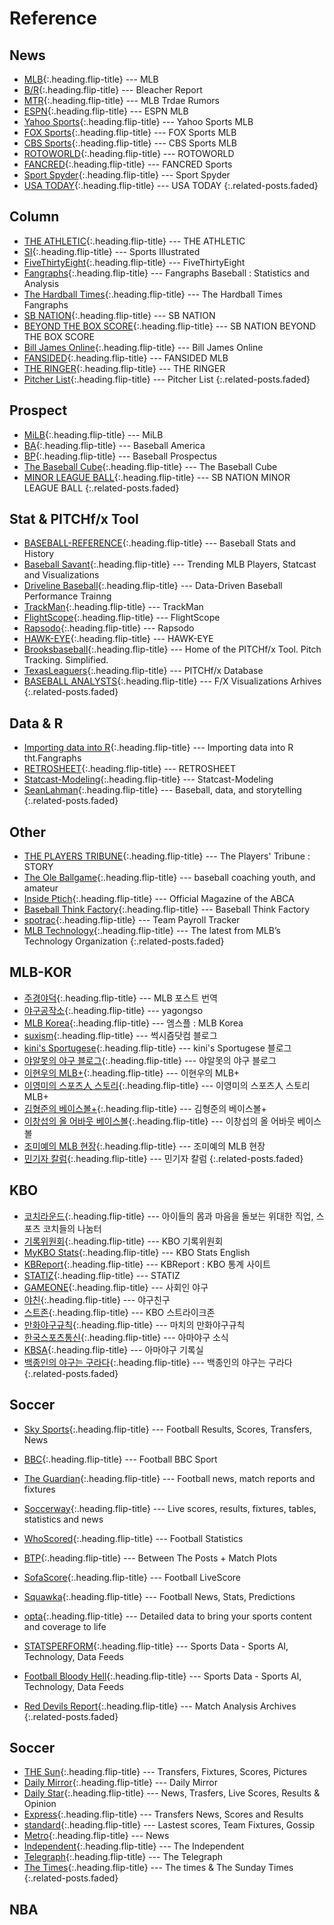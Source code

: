---
---

# Reference

## News
* [MLB]{:.heading.flip-title} --- MLB
* [B/R]{:.heading.flip-title} --- Bleacher Report
* [MTR]{:.heading.flip-title} --- MLB Trdae Rumors
* [ESPN]{:.heading.flip-title} --- ESPN MLB
* [Yahoo Sports]{:.heading.flip-title} --- Yahoo Sports MLB
* [FOX Sports]{:.heading.flip-title} --- FOX Sports MLB
* [CBS Sports]{:.heading.flip-title} --- CBS Sports MLB
* [ROTOWORLD]{:.heading.flip-title} --- ROTOWORLD
* [FANCRED]{:.heading.flip-title} --- FANCRED Sports
* [Sport Spyder]{:.heading.flip-title} --- Sport Spyder
* [USA TODAY]{:.heading.flip-title} --- USA TODAY
{:.related-posts.faded}

[MLB]: https://www.mlb.com/
[B/R]: http://bleacherreport.com/mlb/
[MTR]: https://www.mlbtraderumors.com/
[ESPN]: http://www.espn.com/mlb/
[Yahoo Sports]: https://sports.yahoo.com/mlb/
[FOX Sports]: http://www.foxsports.com/mlb
[CBS Sports]: https://www.cbssports.com/mlb/
[ROTOWORLD]: http://www.rotoworld.com/sports/mlb/baseball?ls=roto:mlb:gnav/
[FANCRED]: https://fancredsports.com/Categories/baseball/
[Sport Spyder]: http://sportspyder.com/sports/mlb/news/
[USA TODAY]: https://www.usatoday.com/sports/mlb/

## Column
* [THE ATHLETIC]{:.heading.flip-title} --- THE ATHLETIC
* [SI]{:.heading.flip-title} --- Sports Illustrated
* [FiveThirtyEight]{:.heading.flip-title} --- FiveThirtyEight
* [Fangraphs]{:.heading.flip-title} --- Fangraphs Baseball : Statistics and Analysis
* [The Hardball Times]{:.heading.flip-title} --- The Hardball Times Fangraphs
* [SB NATION]{:.heading.flip-title} --- SB NATION
* [BEYOND THE BOX SCORE]{:.heading.flip-title} --- SB NATION BEYOND THE BOX SCORE
* [Bill James Online]{:.heading.flip-title} --- Bill James Online
* [FANSIDED]{:.heading.flip-title} --- FANSIDED MLB
* [THE RINGER]{:.heading.flip-title} --- THE RINGER
* [Pitcher List]{:.heading.flip-title} --- Pitcher List
{:.related-posts.faded}

[THE ATHLETIC]: https://theathletic.com/
[SI]: https://www.si.com/mlb/
[FiveThirtyEight]: https://fivethirtyeight.com/tag/mlb/
[Fangraphs]: https://www.fangraphs.com/
[The Hardball Times]: https://tht.fangraphs.com/
[SB NATION]: https://www.sbnation.com/mlb/
[BEYOND THE BOX SCORE]: https://www.beyondtheboxscore.com/
[Bill James Online]: https://www.billjamesonline.com/
[FANSIDED]: https://fansided.com/mlb/
[THE RINGER]: https://www.theringer.com/mlb/
[Pitcher List]: https://www.pitcherlist.com/

## Prospect
* [MiLB]{:.heading.flip-title} --- MiLB
* [BA]{:.heading.flip-title} --- Baseball America
* [BP]{:.heading.flip-title} --- Baseball Prospectus
* [The Baseball Cube]{:.heading.flip-title} --- The Baseball Cube
* [MINOR LEAGUE BALL]{:.heading.flip-title} --- SB NATION MINOR LEAGUE BALL
{:.related-posts.faded}

[MiLB]: https://www.milb.com/
[BA]: https://www.baseballamerica.com/
[BP]: https://www.baseballprospectus.com/
[The Baseball Cube]: http://www.thebaseballcube.com/prospects/
[MINOR LEAGUE BALL]: https://www.minorleagueball.com/

## Stat & PITCHf/x Tool
* [BASEBALL-REFERENCE]{:.heading.flip-title} --- Baseball Stats and History
* [Baseball Savant]{:.heading.flip-title} --- Trending MLB Players, Statcast and Visualizations
* [Driveline Baseball]{:.heading.flip-title} --- Data-Driven Baseball Performance Trainng
* [TrackMan]{:.heading.flip-title} --- TrackMan
* [FlightScope]{:.heading.flip-title} --- FlightScope
* [Rapsodo]{:.heading.flip-title} --- Rapsodo
* [HAWK-EYE]{:.heading.flip-title} --- HAWK-EYE
* [Brooksbaseball]{:.heading.flip-title} --- Home of the PITCHf/x Tool. Pitch Tracking. Simplified.
* [TexasLeaguers]{:.heading.flip-title} --- PITCHf/x Database
* [BASEBALL ANALYSTS]{:.heading.flip-title} --- F/X Visualizations Arhives
{:.related-posts.faded}

[BASEBALL-REFERENCE]: http://www.baseball-reference.com/
[Baseball Savant]: https://baseballsavant.mlb.com/
[Driveline Baseball]: https://www.drivelinebaseball.com/
[TrackMan]: https://trackmanbaseball.com/
[FlightScope]: https://baseball.flightscope.com/
[Rapsodo]: https://rapsodo.com/baseball/
[HAWK-EYE]: https://www.hawkeyeinnovations.com/sports/baseball
[Brooksbaseball]: http://www.brooksbaseball.net/
[TexasLeaguers]: http://pitchfx.texasleaguers.com/
[BASEBALL ANALYSTS]: http://baseballanalysts.com/archives/fx_visualizatio_1/

## Data & R
* [Importing data into R]{:.heading.flip-title} --- Importing data into R tht.Fangraphs
* [RETROSHEET]{:.heading.flip-title} --- RETROSHEET
* [Statcast-Modeling]{:.heading.flip-title} --- Statcast-Modeling
* [SeanLahman]{:.heading.flip-title} --- Baseball, data, and storytelling
{:.related-posts.faded}

[RETROSHEET]: https://www.retrosheet.org/game.html/
[Importing data into R]: https://tht.fangraphs.com/tht-live/importing-data-into-r/
[Statcast-Modeling]: https://github.com/BillPetti/Statcast-Modeling/
[SeanLahman]: http://www.seanlahman.com/

## Other
* [THE PLAYERS TRIBUNE]{:.heading.flip-title} --- The Players' Tribune : STORY
* [The Ole Ballgame]{:.heading.flip-title} --- baseball coaching youth, and amateur
* [Inside Ptich]{:.heading.flip-title} --- Official Magazine of the ABCA
* [Baseball Think Factory]{:.heading.flip-title} --- Baseball Think Factory
* [spotrac]{:.heading.flip-title} --- Team Payroll Tracker
* [MLB Technology]{:.heading.flip-title} --- The latest from MLB’s Technology Organization
{:.related-posts.faded}

[THE PLAYERS TRIBUNE]: https://www.theplayerstribune.com/en-us/sports/baseball/
[The Ole Ballgame]: http://www.theoleballgame.com/
[Inside Ptich]: http://www.theoleballgame.com/
[Baseball Think Factory]: http://www.baseballthinkfactory.org/
[spotrac]: https://www.spotrac.com/mlb/payroll/
[MLB Technology]: https://technology.mlblogs.com/

## MLB-KOR
* [주경야덕]{:.heading.flip-title} --- MLB 포스트 번역
* [야구공작소]{:.heading.flip-title} --- yagongso
* [MLB Korea]{:.heading.flip-title} --- 엠스플 : MLB Korea
* [suxism]{:.heading.flip-title} --- 썩시즘닷컴 블로그
* [kini's Sportugese]{:.heading.flip-title} --- kini's Sportugese 블로그
* [야알못의 야구 블로그]{:.heading.flip-title} --- 야알못의 야구 블로그
* [이현우의 MLB+]{:.heading.flip-title} --- 이현우의 MLB+
* [이영미의 스포츠人 스토리]{:.heading.flip-title} --- 이영미의 스포츠人 스토리 MLB+
* [김형준의 베이스볼+]{:.heading.flip-title} --- 김형준의 베이스볼+
* [이창섭의 올 어바웃 베이스볼]{:.heading.flip-title} --- 이창섭의 올 어바웃 베이스볼
* [조미예의 MLB 현장]{:.heading.flip-title} --- 조미예의 MLB 현장
* [민기자 칼럼]{:.heading.flip-title} --- 민기자 칼럼
{:.related-posts.faded}

[주경야덕]: https://post.naver.com/my.nhn?memberNo=25448623
[야구공작소]: http://www.yagongso.com/
[MLB Korea]: http://mlb.mbcsportsplus.com/#07D0/
[suxism]: http://suxism.com/
[kini's Sportugese]: https://kini.kr/
[야알못의 야구 블로그]: https://ladodgers.tistory.com/
[이현우의 MLB+]: https://www.mbcsportsplus.com/msp/?bv=12
[이영미의 스포츠人 스토리]: https://sports.news.naver.com/column/columnList.nhn?expertId=531
[김형준의 베이스볼+]: https://sports.news.naver.com/column/columnList.nhn?expertId=214
[이창섭의 올 어바웃 베이스볼]: https://sports.news.naver.com/column/columnList.nhn?expertId=656
[조미예의 MLB 현장]: https://sports.media.daum.net/sports/column/355
[민기자 칼럼]: https://sports.media.daum.net/sports/column/351

## KBO
* [코치라운드]{:.heading.flip-title} --- 아이들의 몸과 마음을 돌보는 위대한 직업, 스포츠 코치들의 나눔터
* [기록위원회]{:.heading.flip-title} --- KBO 기록위원회
* [MyKBO Stats]{:.heading.flip-title} --- KBO Stats English
* [KBReport]{:.heading.flip-title} --- KBReport : KBO 통계 사이트
* [STATIZ]{:.heading.flip-title} --- STATIZ
* [GAMEONE]{:.heading.flip-title} --- 사회인 야구
* [야친]{:.heading.flip-title} --- 야구친구
* [스트존]{:.heading.flip-title} --- KBO 스트라이크존
* [만화야구규칙]{:.heading.flip-title} --- 마치의 만화야구규칙
* [한국스포츠통신]{:.heading.flip-title} --- 아마야구 소식
* [KBSA]{:.heading.flip-title} --- 아마야구 기록실
* [백종인의 야구는 구라다]{:.heading.flip-title} --- 백종인의 야구는 구라다
{:.related-posts.faded}

[코치라운드]: http://coachround.com/
[기록위원회]: https://www.koreabaseball.com/About/Committee/RecordRaw.aspx#n103/
[MyKBO Stats]: https://mykbostats.com/
[KBReport]: http://www.kbreport.com/main/
[STATIZ]: http://www.statiz.co.kr/main.php/
[GAMEONE]: http://www.gameone.kr/
[야친]: https://yachin.co.kr/
[스트존]: https://strikes.zone/
[만화야구규칙]: https://blog.naver.com/march322/10167300485
[한국스포츠통신]: http://www.apsk.co.kr/news/articleList.html?sc_section_code=S1N1&view_type=sm
[KBSA]: http://www.korea-baseball.com/record/record/player_record
[백종인의 야구는 구라다]: https://sports.media.daum.net/sports/column/353

## Soccer
* [Sky Sports]{:.heading.flip-title} --- Football Results, Scores, Transfers, News
* [BBC]{:.heading.flip-title} --- Football BBC Sport
* [The Guardian]{:.heading.flip-title} --- Football news, match reports and fixtures

* [Soccerway]{:.heading.flip-title} --- Live scores, results, fixtures, tables, statistics and news
* [WhoScored]{:.heading.flip-title} --- Football Statistics
* [BTP]{:.heading.flip-title} --- Between The Posts + Match Plots
* [SofaScore]{:.heading.flip-title} --- Football LiveScore
* [Squawka]{:.heading.flip-title} --- Football News, Stats, Predictions
* [opta]{:.heading.flip-title} --- Detailed data to bring your sports
content and coverage to life
* [STATSPERFORM]{:.heading.flip-title} --- Sports Data - Sports AI, Technology, Data Feeds

* [Football Bloody Hell]{:.heading.flip-title} --- Sports Data - Sports AI, Technology, Data Feeds
* [Red Devils Report]{:.heading.flip-title} --- Match Analysis Archives
{:.related-posts.faded}

[Sky Sports]: https://www.skysports.com/football
[BBC]: https://www.bbc.com/sport/football
[The Guardian]: https://www.theguardian.com/football

[Soccerway]: https://int.soccerway.com/
[WhoScored]: https://www.whoscored.com/
[BTP]: https://betweentheposts.net/
[SofaScore]: https://www.sofascore.com/
[Squawka]: https://www.squawka.com/en/
[opta]: https://www.optasports.com/
[STATSPERFORM]: https://www.statsperform.com/

[Football Bloody Hell]: https://footballbh.net/
[Red Devils Report]: https://reddevilsreport.com/category/analysis/match-analysis

## Soccer
* [THE Sun]{:.heading.flip-title} --- Transfers, Fixtures, Scores, Pictures
* [Daily Mirror]{:.heading.flip-title} --- Daily Mirror
* [Daily Star]{:.heading.flip-title} --- News, Trasfers, Live Scores, Results & Opinion
* [Express]{:.heading.flip-title} --- Transfers News, Scores and Results
* [standard]{:.heading.flip-title} --- Lastest scores, Team Fixtures, Gossip
* [Metro]{:.heading.flip-title} --- News
* [Independent]{:.heading.flip-title} --- The Independent
* [Telegraph]{:.heading.flip-title} --- The Telegraph
* [The Times]{:.heading.flip-title} --- The times & The Sunday Times
{:.related-posts.faded}

[THE Sun]: https://www.thesun.co.uk
[Daily Mirror]: http://www.dailymirror.lk/sport
[Daily Star]: https://www.dailystar.co.uk/sport/football
[Express]: https://www.express.co.uk/sport/football
[standard]: https://www.standard.co.uk/sport/football
[Metro]: https://metro.co.uk/sport/football
[Independent]: https://www.independent.co.uk/sport/football
[Telegraph]: https://www.telegraph.co.uk/sport
[The Times]: https://www.thetimes.co.uk

## NBA
